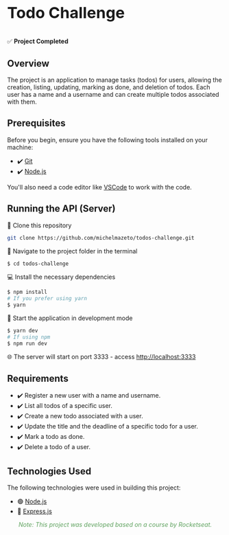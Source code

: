 # <p style="font-size: 36px; font-weight: bold; text-align: left;">Todo Challenge</p>
✅ **Project Completed**

## Overview
The project is an application to manage tasks (todos) for users, allowing the creation, listing, updating, marking as done, and deletion of todos. Each user has a name and a username and can create multiple todos associated with them.

## Prerequisites
Before you begin, ensure you have the following tools installed on your machine:
- ✔️ [Git](https://git-scm.com)
- ✔️ [Node.js](https://nodejs.org/en/)

You'll also need a code editor like [VSCode](https://code.visualstudio.com/) to work with the code.

## Running the API (Server)

🔽 Clone this repository
```bash
git clone https://github.com/michelmazeto/todos-challenge.git
```

📂 Navigate to the project folder in the terminal
```bash
$ cd todos-challenge
```

💻 Install the necessary dependencies
```bash
$ npm install
# If you prefer using yarn
$ yarn
```

🚀 Start the application in development mode
```bash
$ yarn dev
# If using npm
$ npm run dev
```

🌐 The server will start on port 3333 - access <http://localhost:3333>


## Requirements
- ✔️ Register a new user with a name and username.
- ✔️ List all todos of a specific user.
- ✔️ Create a new todo associated with a user.
- ✔️ Update the title and the deadline of a specific todo for a user.
- ✔️ Mark a todo as done.
- ✔️ Delete a todo of a user.

## Technologies Used

The following technologies were used in building this project:

- 🟢 [Node.js](https://nodejs.org/en/)
- 🔵 [Express.js](https://expressjs.com)


<div align="center">
  <p style="font-size: 14px; color: #60a360;">
    <em>Note: This project was developed based on a course by Rocketseat.</em>
  </p>
</div>